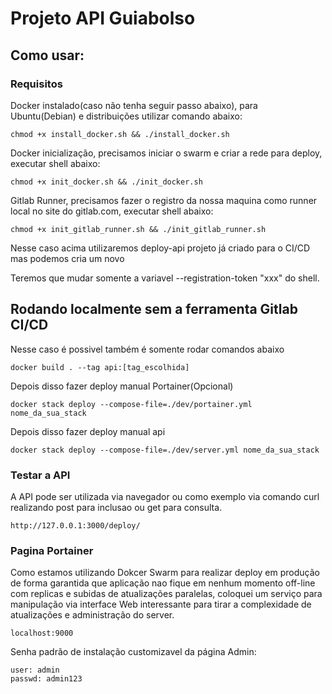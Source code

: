# Projeto API Guiabolso

## Como usar:

### Requisitos

Docker instalado(caso não tenha seguir passo abaixo), para Ubuntu(Debian) e distribuições utilizar comando abaixo:

```
chmod +x install_docker.sh && ./install_docker.sh
```

Docker inicialização, precisamos iniciar o swarm e criar a rede para deploy, executar shell abaixo:

```
chmod +x init_docker.sh && ./init_docker.sh
```

Gitlab Runner, precisamos fazer o registro da nossa maquina como runner local no site do gitlab.com, executar shell abaixo:

```
chmod +x init_gitlab_runner.sh && ./init_gitlab_runner.sh
```

Nesse caso acima utilizaremos deploy-api projeto já criado para o CI/CD mas podemos cria um novo

Teremos que mudar somente a variavel --registration-token "xxx" do shell.

## Rodando localmente sem a ferramenta Gitlab CI/CD

Nesse caso é possivel também é somente rodar comandos abaixo

```
docker build . --tag api:[tag_escolhida]
```

Depois disso fazer deploy manual Portainer(Opcional)

```
docker stack deploy --compose-file=./dev/portainer.yml nome_da_sua_stack
```

Depois disso fazer deploy manual api

```
docker stack deploy --compose-file=./dev/server.yml nome_da_sua_stack
```


### Testar a API

A API pode ser utilizada via navegador ou como exemplo via comando curl realizando post para inclusao ou get para consulta.

```
http://127.0.0.1:3000/deploy/
```

### Pagina Portainer

Como estamos utilizando Dokcer Swarm para realizar deploy em produção de forma garantida que aplicação nao fique
em nenhum momento off-line com replicas e subidas de atualizações paralelas, coloquei um serviço para
manipulação via interface Web interessante para tirar a complexidade de atualizações e administração do server.

```
localhost:9000
```

Senha padrão de instalação customizavel da página Admin:

```
user: admin
passwd: admin123
```
